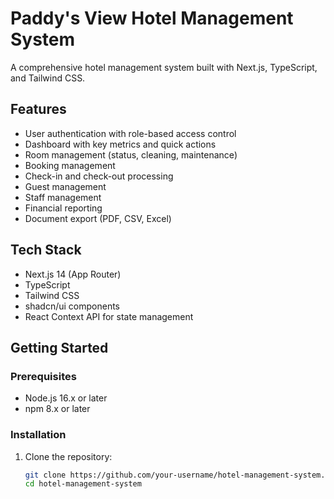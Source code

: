 # Paddy's View Hotel Management System

A comprehensive hotel management system built with Next.js, TypeScript, and Tailwind CSS.

## Features

- User authentication with role-based access control
- Dashboard with key metrics and quick actions
- Room management (status, cleaning, maintenance)
- Booking management
- Check-in and check-out processing
- Guest management
- Staff management
- Financial reporting
- Document export (PDF, CSV, Excel)

## Tech Stack

- Next.js 14 (App Router)
- TypeScript
- Tailwind CSS
- shadcn/ui components
- React Context API for state management

## Getting Started

### Prerequisites

- Node.js 16.x or later
- npm 8.x or later

### Installation

1. Clone the repository:
   ```bash
   git clone https://github.com/your-username/hotel-management-system.git
   cd hotel-management-system

